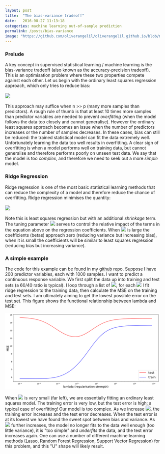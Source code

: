 ```yaml
---
layout: post
title:  "The bias-variance tradeoff"
date:   2016-08-27 11:13:18
categories: machine learning out-of-sample prediction
permalink: /posts/bias-variance
image: "https://github.com/oliverangelil/oliverangelil.github.io/blob/master/photos/blog7_accuracyprecision_banner.png?raw=true"
---
```


### Prelude
A key concept in supervised statistical learning / machine learning is the bias-variance tradeoff (also known as the accuracy-precision tradeoff). This is an optimisation problem where these two properties compete against each other. Let us begin with the ordinary least squares regression approach, which only tries to reduce bias:<br><br>
<img src="https://latex.codecogs.com/svg.latex?\Large&space;\sum_{i=1}^{n}\Bigg(y_{i}-\beta_{0}-\sum_{j=1}^{P}\beta_{j}x_{ij}\Bigg)^{2}"/>

This approach may suffice when n >> p (many more samples than predictors). A rough rule of thumb is that at least 10 times more samples than predictor variables are needed to prevent _overfitting_ (when the model follows the data too closely and cannot generalise). However the ordinary least squares approach becomes an issue when the number of predictors increases or the number of samples decreases. In these cases, bias can still be reduced: the trained statistical model can fit the data extremely well. Unfortunately learning the data too well results in overfitting. A clear sign of overfitting is when a model performs well on training data, but cannot generalise and therefore performs poorly on unseen test data. We say that the model is too _complex_, and therefore we need to seek out a more _simple_ model. 

### Ridge Regression
Ridge regression is one of the most basic statistical learning methods that can reduce the complexity of a model and therefore reduce the chance of overfitting. Ridge regression minimises the quantity: <br><br>
<img src="https://latex.codecogs.com/svg.latex?\Large&space;\sum_{i=1}^{n}\Bigg(y_{i}-\beta_{0}-\sum_{j=1}^{P}\beta_{j}x_{ij}\Bigg)^{2} + \lambda\sum_{j=1}^{P}\beta^2_{j}"/>

Note this is least squares regression but with an additional _shrinkage_ term. The tuning parameter <img src="https://latex.codecogs.com/svg.latex?\Large&space;\lambda"/> serves to control the relative impact of the terms in the equation above on the regression coefficients. When <img src="https://latex.codecogs.com/svg.latex?\Large&space;\lambda"/> is large the coefficients (betas) approach zero (reducing variance but increasing bias), when it is small the coefficients will be similar to least squares regression (reducing bias but increasing variance).


### A simple example
The code for this example can be found in my [github](https://gist.github.com/oliverangelil/c40a39202cc3f1d9f53435f18f713abb) repo. Suppose I have 200 predictor variables, each with 1000 samples. I want to predict a continuous response variable. We first split the data up into training and test sets (a 60/40 ratio is typical). I loop through a list of <img src="https://latex.codecogs.com/svg.latex?\Large&space;\lambda"/>, for each <img src="https://latex.codecogs.com/svg.latex?\Large&space;\lambda"/> I fit ridge regression to the training data, then calculate the MSE on the training and test sets. I am ultimately aiming to get the lowest possible error on the test set. This figure shows the functional relationship between lambda and MSE:  

![time_series](https://github.com/oliverangelil/oliverangelil.github.io/blob/master/photos/blog7_train_test_error.png?raw=tru)

When <img src="https://latex.codecogs.com/svg.latex?\Large&space;\lambda"/> is very small (far left), we are essentially fitting an ordinary least squares model. The training error is very low, but the test error is high: a typical case of overfitting! Our model is too complex. As we increase <img src="https://latex.codecogs.com/svg.latex?\Large&space;\lambda"/>, the training error increases and the test error decreases. When the test error is at its lowest we have found the sweet spot between bias and variance. As <img src="https://latex.codecogs.com/svg.latex?\Large&space;\lambda"/> further increases, the model no longer fits to the data well enough (too little variance), it is "too simple" and _underfits_ the data, and the test error increases again. One can use a number of different machine learning methods (Lasso, Random Forest Regression, Support Vector Regression) for this problem, and this "U" shape will likely result. 
